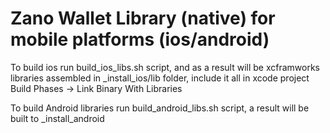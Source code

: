 # Zano Wallet Library (native) for mobile platforms (ios/android)

To build ios run build_ios_libs.sh script, and as a result will be xcframworks libraries assembled in _install_ios/lib folder, include it all in xcode project Build Phases -> Link Binary With Libraries

To build Android libraries run build_android_libs.sh script, a result will be built to _install_android 
